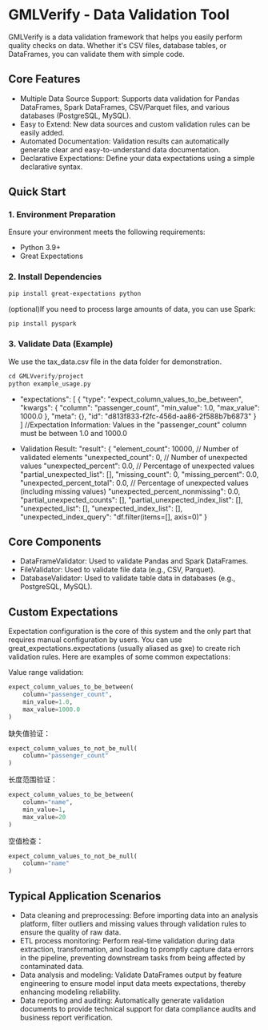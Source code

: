 # GMLVerify - Data Validation Tool
GMLVerify is a data validation framework that helps you easily perform quality checks on data. Whether it's CSV files, database tables, or DataFrames, you can validate them with simple code.
## Core Features
- Multiple Data Source Support: Supports data validation for Pandas DataFrames, Spark DataFrames, CSV/Parquet files, and various databases (PostgreSQL, MySQL).
- Easy to Extend: New data sources and custom validation rules can be easily added.
- Automated Documentation: Validation results can automatically generate clear and easy-to-understand data documentation.
- Declarative Expectations: Define your data expectations using a simple declarative syntax.

## Quick Start
### 1. Environment Preparation
Ensure your environment meets the following requirements:
- Python 3.9+
- Great Expectations
### 2. Install Dependencies
```bash
pip install great-expectations python
```
(optional)If you need to process large amounts of data, you can use Spark: 
```bash
pip install pyspark
```
### 3. Validate Data (Example)
We use the tax_data.csv file in the data folder for demonstration.

```python
cd GMLVverify/project
python example_usage.py
```
- "expectations": [
    {
      "type": "expect_column_values_to_be_between",
      "kwargs": {
        "column": "passenger_count",
        "min_value": 1.0,
        "max_value": 1000.0
      },
      "meta": {},
      "id": "d813f833-f2fc-456d-aa86-2f588b7b6873"
    }
  ]  //Expectation Information: Values in the "passenger_count" column must be between 1.0 and 1000.0

- Validation Result:
"result": {
"element_count": 10000, // Number of validated elements
"unexpected_count": 0, // Number of unexpected values
"unexpected_percent": 0.0, // Percentage of unexpected values
"partial_unexpected_list": [],
"missing_count": 0,
"missing_percent": 0.0,
"unexpected_percent_total": 0.0, // Percentage of unexpected values (including missing values)
"unexpected_percent_nonmissing": 0.0,
"partial_unexpected_counts": [],
"partial_unexpected_index_list": [],
"unexpected_list": [],
"unexpected_index_list": [],
"unexpected_index_query": "df.filter(items=[], axis=0)"
}

## Core Components
- DataFrameValidator: Used to validate Pandas and Spark DataFrames.
- FileValidator: Used to validate file data (e.g., CSV, Parquet).
- DatabaseValidator: Used to validate table data in databases (e.g., PostgreSQL, MySQL).
## Custom Expectations
Expectation configuration is the core of this system and the only part that requires manual configuration by users. You can use great_expectations.expectations (usually aliased as gxe) to create rich validation rules. Here are examples of some common expectations:

Value range validation:
```python
expect_column_values_to_be_between(
    column="passenger_count",
    min_value=1.0,
    max_value=1000.0
)
```
缺失值验证：
```python
expect_column_values_to_not_be_null(
    column="passenger_count"
)
```
长度范围验证：
```python
expect_column_values_to_be_between(
    column="name",
    min_value=1,
    max_value=20
)
```
空值检查：
```python
expect_column_values_to_not_be_null(
    column="name"
)
```
## Typical Application Scenarios

- Data cleaning and preprocessing: Before importing data into an analysis platform, filter outliers and missing values through validation rules to ensure the quality of raw data.
- ETL process monitoring: Perform real-time validation during data extraction, transformation, and loading to promptly capture data errors in the pipeline, preventing downstream tasks from being affected by contaminated data.
- Data analysis and modeling: Validate DataFrames output by feature engineering to ensure model input data meets expectations, thereby enhancing modeling reliability.
- Data reporting and auditing: Automatically generate validation documents to provide technical support for data compliance audits and business report verification.
